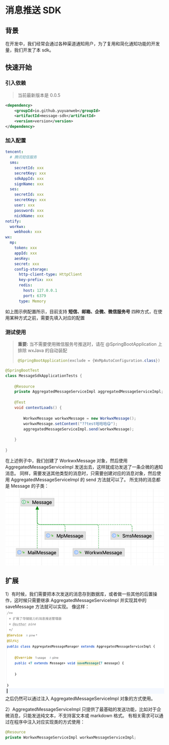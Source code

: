 # 消息推送 SDK

## 背景
在开发中，我们经常会通过各种渠道通知用户，为了复用和简化通知功能的开发量，我们开发了本 sdk。

## 快速开始

### 引入依赖
> 当前最新版本是 0.0.5
```xml
<dependency>
    <groupId>io.github.yuyuanweb</groupId>
    <artifactId>message-sdk</artifactId>
    <version>version</version>
</dependency>
```
### 加入配置
```yaml
tencent:
  # 腾讯短信服务
  sms:
    secretId: xxx
    secretKey: xxx
    sdkAppId: xxx
    signName: xxx
  ses:
    secretId: xxx
    secretKey: xxx
    user: xxx
    password: xxx
    nickName: xxx
notify:
  workwx:
    webhook: xxx
wx:
  mp:
    token: xxx
    appId: xxx
    aesKey:
    secret: xxx
    config-storage:
      http-client-type: HttpClient
      key-prefix: xxx
      redis:
        host: 127.0.0.1
        port: 6379
      type: Memory
```
如上图示例配置所示，目前支持 **短信、邮箱、企微、微信服务号** 四种方式，在使用某种方式之前，需要先填入对应的配置

### 测试使用
> **重要:** 当不需要使用微信服务号推送时，请在 @SpringBootApplication 上排除 wxJava 的自动装配
> ```java
> @SpringBootApplication(exclude = {WxMpAutoConfiguration.class})
> ```
```java
@SpringBootTest
class MessageSdkApplicationTests {

    @Resource
    private AggregatedMessageServiceImpl aggregatedMessageServiceImpl;

    @Test
    void contextLoads() {

        WorkwxMessage workwxMessage = new WorkwxMessage();
        workwxMessage.setContent("??test哈哈哈😋");
        aggregatedMessageServiceImpl.send(workwxMessage);

    }

}
```
在上述例子中，我们创建了 WorkwxMessage 对象，然后使用 AggregatedMessageServiceImpl 发送出去，这样就成功发送了一条企微的通知消息。
同样，需要发送其他类型的消息时，只需要创建对应的消息对象，然后使用 AggregatedMessageServiceImpl 的 send 方法就可以了。
所支持的消息都是 Message 的子类：
![img.png](image/img.png)

## 扩展
1）有时候，我们需要把本次发送的消息存到数据库，或者做一些其他的后置操作，这时候只需要继承 AggregatedMessageServiceImpl 并实现其中的 saveMessage 方法就可以实现。
像这样：
![img.png](image/img2.png)
之后仍然可以通过注入 AggregatedMessageServiceImpl 对象的方式使用。

2）AggregatedMessageServiceImpl 只提供了最基础的发送功能，比如对于企微消息，只能发送纯文本，不支持富文本或 markdown 格式。
有相关需求可以通过在程序中注入对应实现类的方式使用：
```java
@Resource
private WorkwxMessageServiceImpl workwxMessageServiceImpl;
```